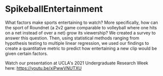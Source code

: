 # SpikeballEntertainment
What factors make sports entertaining to watch? More specifically, how can the sport of Roundnet (a 2v2 game comparable to volleyball where one hits on a net instead of over a net) grow its viewership? We created a survey to answer this question. Then, using statistical methods ranging from hypothesis testing to multiple linear regression, we used our findings to create a quantitative metric to predict how entertaining a new clip would be given certain factors.

Watch our presentation at UCLA's 2021 Undergraduate Research Week here: https://youtu.be/xiPwwVNUTXU
